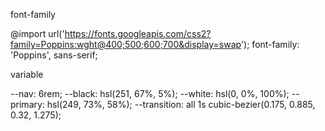font-family

@import url('https://fonts.googleapis.com/css2?family=Poppins:wght@400;500;600;700&display=swap');
font-family: 'Poppins', sans-serif;

variable

--nav: 6rem;
--black: hsl(251, 67%, 5%);
--white: hsl(0, 0%, 100%);
--primary: hsl(249, 73%, 58%);
--transition: all 1s cubic-bezier(0.175, 0.885, 0.32, 1.275);
